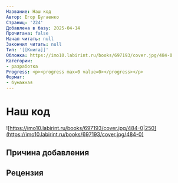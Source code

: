 ```yaml
---
Название: Наш код
Автор: Егор Бугаенко
Страниц: '224'
Добавлена в базу: 2025-04-14
Прочитана: false
Начал читать: null
Закончил читать: null
Тип: '[[Книга]]'
Обложка: https://imo10.labirint.ru/books/697193/cover.jpg/484-0
Категории:
- разработка
Progress: <p><progress max=0 value=0></progress></p>
Формат:
- бумажная
---
```

# Наш код

![https://imo10.labirint.ru/books/697193/cover.jpg/484-0|250](https://imo10.labirint.ru/books/697193/cover.jpg/484-0)

## Причина добавления


## Рецензия